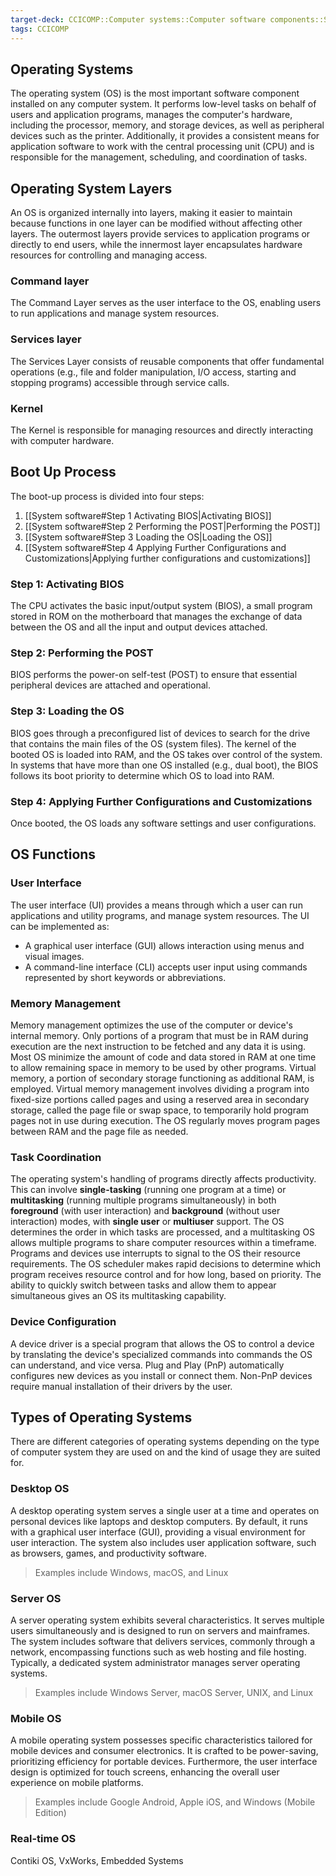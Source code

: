 ```yaml
---
target-deck: CCICOMP::Computer systems::Computer software components::System software
tags: CCICOMP
---
```


## Operating Systems

The operating system (OS) is the most important software component installed on any computer system. It performs low-level tasks on behalf of users and application programs, manages the computer's hardware, including the processor, memory, and storage devices, as well as peripheral devices such as the printer. Additionally, it provides a consistent means for application software to work with the central processing unit (CPU) and is responsible for the management, scheduling, and coordination of tasks.
<!--ID: 1701435237342-->


## Operating System Layers

An OS is organized internally into layers, making it easier to maintain because functions in one layer can be modified without affecting other layers. The outermost layers provide services to application programs or directly to end users, while the innermost layer encapsulates hardware resources for controlling and managing access.
<!--ID: 1701435237348-->

### Command layer

The Command Layer serves as the user interface to the OS, enabling users to run applications and manage system resources.
<!--ID: 1701708440256-->


### Services layer

The Services Layer consists of reusable components that offer fundamental operations (e.g., file and folder manipulation, I/O access, starting and stopping programs) accessible through service calls. 
<!--ID: 1701708440271-->


### Kernel

The Kernel is responsible for managing resources and directly interacting with computer hardware.
<!--ID: 1701708440276-->


## Boot Up Process

The boot-up process is divided into four steps:
1. [[System software#Step 1 Activating BIOS|Activating BIOS]]
2. [[System software#Step 2 Performing the POST|Performing the POST]]
3. [[System software#Step 3 Loading the OS|Loading the OS]]
4. [[System software#Step 4 Applying Further Configurations and Customizations|Applying further configurations and customizations]]
<!--ID: 1701435237353-->


### Step 1: Activating BIOS

The CPU activates the basic input/output system (BIOS), a small program stored in ROM on the motherboard that manages the exchange of data between the OS and all the input and output devices attached.
<!--ID: 1701435237359-->


### Step 2: Performing the POST

BIOS performs the power-on self-test (POST) to ensure that essential peripheral devices are attached and operational.
<!--ID: 1701435237365-->


### Step 3: Loading the OS

BIOS goes through a preconfigured list of devices to search for the drive that contains the main files of the OS (system files). The kernel of the booted OS is loaded into RAM, and the OS takes over control of the system. In systems that have more than one OS installed (e.g., dual boot), the BIOS follows its boot priority to determine which OS to load into RAM.
<!--ID: 1701435237371-->


### Step 4: Applying Further Configurations and Customizations

Once booted, the OS loads any software settings and user configurations.
<!--ID: 1701435237378-->


## OS Functions

### User Interface

The user interface (UI) provides a means through which a user can run applications and utility programs, and manage system resources. The UI can be implemented as:
- A graphical user interface (GUI) allows interaction using menus and visual images.
- A command-line interface (CLI) accepts user input using commands represented by short keywords or abbreviations.
<!--ID: 1701435237386-->

### Memory Management

Memory management optimizes the use of the computer or device's internal memory. Only portions of a program that must be in RAM during execution are the next instruction to be fetched and any data it is using. Most OS minimize the amount of code and data stored in RAM at one time to allow remaining space in memory to be used by other programs. Virtual memory, a portion of secondary storage functioning as additional RAM, is employed. Virtual memory management involves dividing a program into fixed-size portions called pages and using a reserved area in secondary storage, called the page file or swap space, to temporarily hold program pages not in use during execution. The OS regularly moves program pages between RAM and the page file as needed.
<!--ID: 1701435237394-->


### Task Coordination

The operating system's handling of programs directly affects productivity. This can involve **single-tasking** (running one program at a time) or **multitasking** (running multiple programs simultaneously) in both **foreground** (with user interaction) and **background** (without user interaction) modes, with **single user** or **multiuser** support. The OS determines the order in which tasks are processed, and a multitasking OS allows multiple programs to share computer resources within a timeframe. Programs and devices use interrupts to signal to the OS their resource requirements. The OS scheduler makes rapid decisions to determine which program receives resource control and for how long, based on priority. The ability to quickly switch between tasks and allow them to appear simultaneous gives an OS its multitasking capability.
<!--ID: 1701435237401-->


### Device Configuration

A device driver is a special program that allows the OS to control a device by translating the device's specialized commands into commands the OS can understand, and vice versa. Plug and Play (PnP) automatically configures new devices as you install or connect them. Non-PnP devices require manual installation of their drivers by the user.
<!--ID: 1701435237409-->


## Types of Operating Systems

There are different categories of operating systems depending on the type of computer system they are used on and the kind of usage they are suited for.
<!--ID: 1701435237415-->


### Desktop OS

A desktop operating system serves a single user at a time and operates on personal devices like laptops and desktop computers. By default, it runs with a graphical user interface (GUI), providing a visual environment for user interaction. The system also includes user application software, such as browsers, games, and productivity software.
> Examples include Windows, macOS, and Linux
<!--ID: 1701435237421-->


### Server OS

A server operating system exhibits several characteristics. It serves multiple users simultaneously and is designed to run on servers and mainframes. The system includes software that delivers services, commonly through a network, encompassing functions such as web hosting and file hosting. Typically, a dedicated system administrator manages server operating systems.
> Examples include Windows Server, macOS Server, UNIX, and Linux
<!--ID: 1701435237428-->


### Mobile OS

A mobile operating system possesses specific characteristics tailored for mobile devices and consumer electronics. It is crafted to be power-saving, prioritizing efficiency for portable devices. Furthermore, the user interface design is optimized for touch screens, enhancing the overall user experience on mobile platforms.
> Examples include Google Android, Apple iOS, and Windows (Mobile Edition)
<!--ID: 1701435237434-->


### Real-time OS

Contiki OS, VxWorks, Embedded Systems
<!--ID: 1701435237439-->
